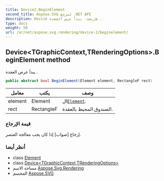 ```yaml
---
title: Device2.BeginElement
second_title: Aspose.SVG لمرجع .NET API
description: Device طريقة. يبدأ عرض العقدة .
type: docs
weight: 50
url: /ar/net/aspose.svg.rendering/device-2/beginelement/
---
```

## Device&lt;TGraphicContext,TRenderingOptions&gt;.BeginElement method

يبدأ عرض العقدة .

```csharp
public abstract bool BeginElement(Element element, RectangleF rect)
```

| معامل | يكتب | وصف |
| --- | --- | --- |
| element | Element | ال[`Element`](../../../aspose.svg.dom/element/). |
| rect | RectangleF | الصندوق المحيط بالعقدة. |

### قيمة الإرجاع

إرجاع [صواب] إذا كان يجب معالجة العنصر.

### أنظر أيضا

* class [Element](../../../aspose.svg.dom/element/)
* class [Device&lt;TGraphicContext,TRenderingOptions&gt;](../)
* مساحة الاسم [Aspose.Svg.Rendering](../../device-2/)
* المجسم [Aspose.SVG](../../../)


